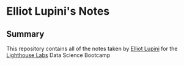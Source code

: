 # Elliot Lupini's Notes
## Summary
This repository contains all of the notes taken by [Elliot Lupini](https://github.com/elupini) for the [Lighthouse Labs](https://www.lighthouselabs.ca/) Data Science Bootcamp